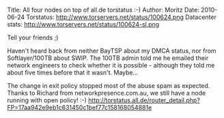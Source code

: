 Title: All four nodes on top of all.de torstatus :-)
Author: Moritz
Date: 2010-06-24
Torstatus: <http://www.torservers.net/status/100624.png>
Datacenter stats: <http://www.torservers.net/status/100624-sl.png>

Tell your friends ;)

Haven't heard back from neither BayTSP about my DMCA status, nor from
Softlayer/100TB about SWIP. The 100TB admin told me he emailed their
network engineers to check whether it is possible - although they told
me about five times before that it wasn't. Maybe...

The change in exit policy stopped most of the abuse spam as expected.
Thanks to Richard from networkpresence.com.au, we still have a node
running with open policy! :-)
<http://torstatus.all.de/router_detail.php?FP=17aa942e9eb1c631450c1bef77c158168054881e>

